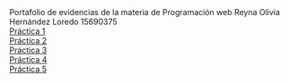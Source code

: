 <html>
  <head>
  </head>
  <body>
    Portafolio de evidencias de la materia de Programación web Reyna Olivia Hernández Loredo 15690375
    <br>
    <a href="Practica1.html">Práctica 1 </a> <br>
    <a href="Practica2.html">Práctica 2 </a> <br>
    <a href="Practica3.html">Práctica 3 </a> <br>
    <a href="Practica4.html">Práctica 4 </a> <br>
    <a href="criba.html">Práctica 5 </a> <br>
  </body>
  </html>
